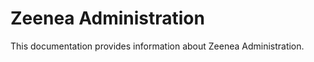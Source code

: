 Zeenea Administration
====================

This documentation provides information about Zeenea Administration.